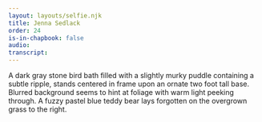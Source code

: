 ```yaml
---
layout: layouts/selfie.njk
title: Jenna Sedlack
order: 24
is-in-chapbook: false
audio:
transcript:
---
```


A dark gray stone bird bath filled with a slightly murky puddle containing a subtle ripple, stands centered in frame upon an ornate two foot tall base. Blurred background seems to hint at foliage with warm light peeking through. A fuzzy pastel blue teddy bear lays forgotten on the overgrown grass to the right.
